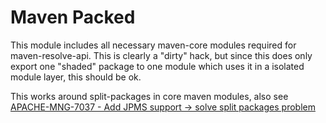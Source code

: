 # Maven Packed

This module includes all necessary maven-core modules required for
maven-resolve-api. This is clearly a "dirty" hack,
but since this does only export one "shaded" package
to one module which uses it in a isolated module layer,
this should be ok.

This works around split-packages in core maven modules, also see
[APACHE-MNG-7037 - Add JPMS support -> solve split packages problem](https://issues.apache.org/jira/browse/MNG-7037)
